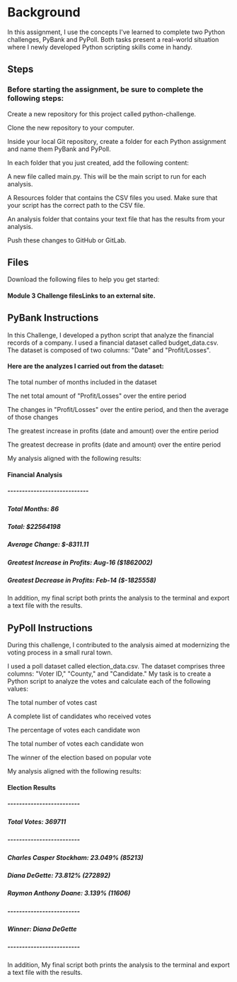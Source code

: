 # Background
In this assignment, I use the concepts I've learned to complete two Python challenges, PyBank and PyPoll. Both tasks present a real-world situation where I newly developed Python scripting skills come in handy.
## Steps 
### Before starting the assignment, be sure to complete the following steps:
Create a new repository for this project called python-challenge. 

Clone the new repository to your computer.

Inside your local Git repository, create a folder for each Python assignment and name them PyBank and PyPoll.

In each folder that you just created, add the following content:

A new file called main.py. This will be the main script to run for each analysis.

A Resources folder that contains the CSV files you used. Make sure that your script has the correct path to the CSV file.

An analysis folder that contains your text file that has the results from your analysis.

Push these changes to GitHub or GitLab.

## Files
Download the following files to help you get started:

#### Module 3 Challenge filesLinks to an external site.

## PyBank Instructions
In this Challenge, I developed a python script that analyze the financial records of a company. I used a financial dataset called budget_data.csv. The dataset is composed of two columns: "Date" and "Profit/Losses".

#### Here are the analyzes I carried out from the dataset:

The total number of months included in the dataset

The net total amount of "Profit/Losses" over the entire period

The changes in "Profit/Losses" over the entire period, and then the average of those changes

The greatest increase in profits (date and amount) over the entire period

The greatest decrease in profits (date and amount) over the entire period

My analysis aligned with the following results:

#### Financial Analysis
##### ----------------------------
##### Total Months: 86
##### Total: $22564198
##### Average Change: $-8311.11
##### Greatest Increase in Profits: Aug-16 ($1862002)
##### Greatest Decrease in Profits: Feb-14 ($-1825558)
In addition, my final script both prints the analysis to the terminal and export a text file with the results.

## PyPoll Instructions

During this challenge, I contributed to the analysis aimed at modernizing the voting process in a small rural town.

I used a poll dataset called election_data.csv. The dataset comprises three columns: "Voter ID," "County," and "Candidate." My task is to create a Python script to analyze the votes and calculate each of the following values:

The total number of votes cast

A complete list of candidates who received votes

The percentage of votes each candidate won

The total number of votes each candidate won

The winner of the election based on popular vote

My analysis aligned with the following results:

#### Election Results
##### -------------------------
##### Total Votes: 369711
##### -------------------------
##### Charles Casper Stockham: 23.049% (85213)
##### Diana DeGette: 73.812% (272892)
##### Raymon Anthony Doane: 3.139% (11606)
##### -------------------------
##### Winner: Diana DeGette
##### -------------------------
In addition, My final script both prints the analysis to the terminal and export a text file with the results.


